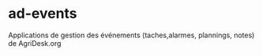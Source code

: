 ad-events
=========

Applications de gestion des événements (taches,alarmes, plannings, notes) de AgriDesk.org
